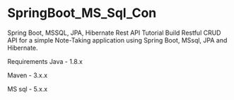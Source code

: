 # SpringBoot_MS_Sql_Con
Spring Boot, MSSQL, JPA, Hibernate Rest API Tutorial Build Restful CRUD API for a simple Note-Taking application using Spring Boot, MSsql, JPA and Hibernate.

Requirements
Java - 1.8.x

Maven - 3.x.x

MS sql - 5.x.x
